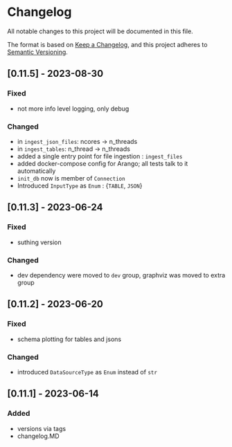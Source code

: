 # Changelog

All notable changes to this project will be documented in this file.

The format is based on [Keep a Changelog](https://keepachangelog.com/en/1.0.0/),
and this project adheres to [Semantic Versioning](https://semver.org/spec/v2.0.0.html).

## [0.11.5] - 2023-08-30

### Fixed

- not more info level logging, only debug

### Changed

- in `ingest_json_files`: ncores -> n_threads
- in `ingest_tables`: n_thread -> n_threads
- added a single entry point for file ingestion : `ingest_files`
- added docker-compose config for Arango; all tests talk to it automatically
- `init_db` now is member of `Connection`
- Introduced `InputType` as `Enum` : {`TABLE`, `JSON`}


## [0.11.3] - 2023-06-24

### Fixed

- suthing version

### Changed

- dev dependency were moved to `dev` group, graphviz was moved to extra group

## [0.11.2] - 2023-06-20

### Fixed

- schema plotting for tables and jsons

### Changed

- introduced `DataSourceType` as `Enum` instead of `str`

## [0.11.1] - 2023-06-14

### Added

- versions via tags
- changelog.MD

[//]: # (### Changed)

[//]: # ()
[//]: # (### Fixed)






